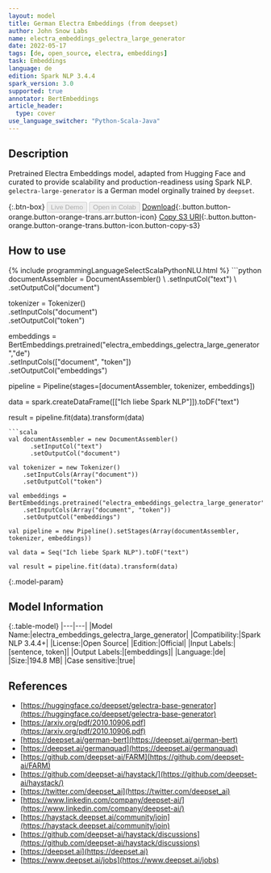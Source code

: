 ```yaml
---
layout: model
title: German Electra Embeddings (from deepset)
author: John Snow Labs
name: electra_embeddings_gelectra_large_generator
date: 2022-05-17
tags: [de, open_source, electra, embeddings]
task: Embeddings
language: de
edition: Spark NLP 3.4.4
spark_version: 3.0
supported: true
annotator: BertEmbeddings
article_header:
  type: cover
use_language_switcher: "Python-Scala-Java"
---
```


## Description

Pretrained Electra Embeddings model, adapted from Hugging Face and curated to provide scalability and production-readiness using Spark NLP. `gelectra-large-generator` is a German model orginally trained by `deepset`.

{:.btn-box}
<button class="button button-orange" disabled>Live Demo</button>
<button class="button button-orange" disabled>Open in Colab</button>
[Download](https://s3.amazonaws.com/auxdata.johnsnowlabs.com/public/models/electra_embeddings_gelectra_large_generator_de_3.4.4_3.0_1652786854236.zip){:.button.button-orange.button-orange-trans.arr.button-icon}
[Copy S3 URI](s3://auxdata.johnsnowlabs.com/public/models/electra_embeddings_gelectra_large_generator_de_3.4.4_3.0_1652786854236.zip){:.button.button-orange.button-orange-trans.button-icon.button-copy-s3}

## How to use



<div class="tabs-box" markdown="1">
{% include programmingLanguageSelectScalaPythonNLU.html %}
```python
documentAssembler = DocumentAssembler() \
    .setInputCol("text") \
    .setOutputCol("document")

tokenizer = Tokenizer() \
    .setInputCols("document") \
    .setOutputCol("token")
  
embeddings = BertEmbeddings.pretrained("electra_embeddings_gelectra_large_generator","de") \
    .setInputCols(["document", "token"]) \
    .setOutputCol("embeddings")
    
pipeline = Pipeline(stages=[documentAssembler, tokenizer, embeddings])

data = spark.createDataFrame([["Ich liebe Spark NLP"]]).toDF("text")

result = pipeline.fit(data).transform(data)
```
```scala
val documentAssembler = new DocumentAssembler() 
      .setInputCol("text") 
      .setOutputCol("document")
 
val tokenizer = new Tokenizer() 
    .setInputCols(Array("document"))
    .setOutputCol("token")

val embeddings = BertEmbeddings.pretrained("electra_embeddings_gelectra_large_generator","de") 
    .setInputCols(Array("document", "token")) 
    .setOutputCol("embeddings")

val pipeline = new Pipeline().setStages(Array(documentAssembler, tokenizer, embeddings))

val data = Seq("Ich liebe Spark NLP").toDF("text")

val result = pipeline.fit(data).transform(data)
```
</div>

{:.model-param}
## Model Information

{:.table-model}
|---|---|
|Model Name:|electra_embeddings_gelectra_large_generator|
|Compatibility:|Spark NLP 3.4.4+|
|License:|Open Source|
|Edition:|Official|
|Input Labels:|[sentence, token]|
|Output Labels:|[embeddings]|
|Language:|de|
|Size:|194.8 MB|
|Case sensitive:|true|

## References

- [https://huggingface.co/deepset/gelectra-base-generator](https://huggingface.co/deepset/gelectra-base-generator)
- [https://arxiv.org/pdf/2010.10906.pdf](https://arxiv.org/pdf/2010.10906.pdf)
- [https://deepset.ai/german-bert](https://deepset.ai/german-bert)
- [https://deepset.ai/germanquad](https://deepset.ai/germanquad)
- [https://github.com/deepset-ai/FARM](https://github.com/deepset-ai/FARM)
- [https://github.com/deepset-ai/haystack/](https://github.com/deepset-ai/haystack/)
- [https://twitter.com/deepset_ai](https://twitter.com/deepset_ai)
- [https://www.linkedin.com/company/deepset-ai/](https://www.linkedin.com/company/deepset-ai/)
- [https://haystack.deepset.ai/community/join](https://haystack.deepset.ai/community/join)
- [https://github.com/deepset-ai/haystack/discussions](https://github.com/deepset-ai/haystack/discussions)
- [https://deepset.ai](https://deepset.ai)
- [https://www.deepset.ai/jobs](https://www.deepset.ai/jobs)